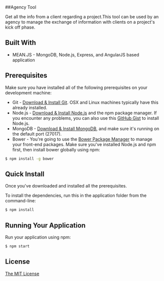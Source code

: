 ##Agency Tool

Get all the info from a client regarding a project.This tool can be used by an agency to manage the exchange of information with clients on a project's kick off phase.

## Built With

* MEAN.JS -  MongoDB, Node.js, Express, and AngularJS based application


## Prerequisites
Make sure you have installed all of the following prerequisites on your development machine:
* Git - [Download & Install Git](https://git-scm.com/downloads). OSX and Linux machines typically have this already installed.
* Node.js - [Download & Install Node.js](https://nodejs.org/en/download/) and the npm package manager. If you encounter any problems, you can also use this [GitHub Gist](https://gist.github.com/isaacs/579814) to install Node.js.
* MongoDB - [Download & Install MongoDB](http://www.mongodb.org/downloads), and make sure it's running on the default port (27017).
* Bower - You're going to use the [Bower Package Manager](http://bower.io/) to manage your front-end packages. Make sure you've installed Node.js and npm first, then install bower globally using npm:

```bash
$ npm install -g bower
```

## Quick Install
Once you've downloaded and installed all the prerequisites.

To install the dependencies, run this in the application folder from the command-line:

```bash
$ npm install
```

## Running Your Application

Run your application using npm:

```bash
$ npm start
```

## License
[The MIT License](LICENSE.md)

